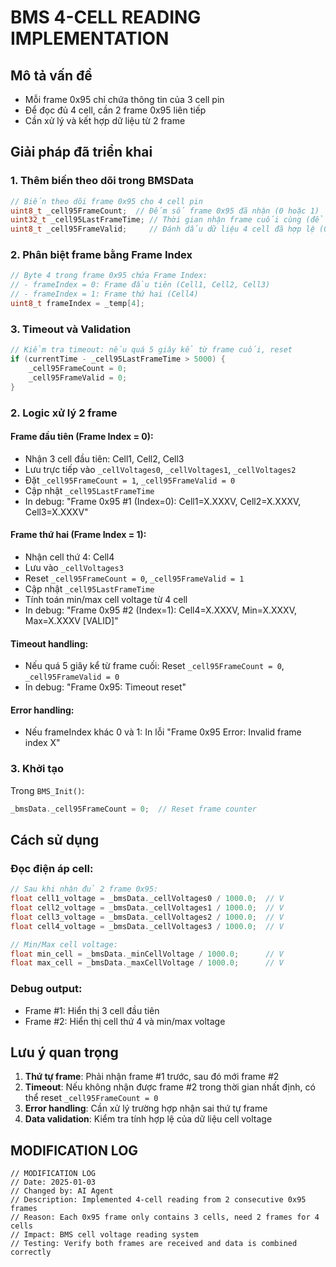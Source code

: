 # BMS 4-CELL READING IMPLEMENTATION

## Mô tả vấn đề
- Mỗi frame 0x95 chỉ chứa thông tin của 3 cell pin
- Để đọc đủ 4 cell, cần 2 frame 0x95 liên tiếp
- Cần xử lý và kết hợp dữ liệu từ 2 frame

## Giải pháp đã triển khai

### 1. Thêm biến theo dõi trong BMSData
```c
// Biến theo dõi frame 0x95 cho 4 cell pin
uint8_t _cell95FrameCount;  // Đếm số frame 0x95 đã nhận (0 hoặc 1)
uint32_t _cell95LastFrameTime; // Thời gian nhận frame cuối cùng (để timeout)
uint8_t _cell95FrameValid;     // Đánh dấu dữ liệu 4 cell đã hợp lệ (0/1)
```

### 2. Phân biệt frame bằng Frame Index
```c
// Byte 4 trong frame 0x95 chứa Frame Index:
// - frameIndex = 0: Frame đầu tiên (Cell1, Cell2, Cell3)
// - frameIndex = 1: Frame thứ hai (Cell4)
uint8_t frameIndex = _temp[4];
```

### 3. Timeout và Validation
```c
// Kiểm tra timeout: nếu quá 5 giây kể từ frame cuối, reset
if (currentTime - _cell95LastFrameTime > 5000) {
    _cell95FrameCount = 0;
    _cell95FrameValid = 0;
}
```

### 2. Logic xử lý 2 frame

#### Frame đầu tiên (Frame Index = 0):
- Nhận 3 cell đầu tiên: Cell1, Cell2, Cell3
- Lưu trực tiếp vào `_cellVoltages0`, `_cellVoltages1`, `_cellVoltages2`
- Đặt `_cell95FrameCount = 1`, `_cell95FrameValid = 0`
- Cập nhật `_cell95LastFrameTime`
- In debug: "Frame 0x95 #1 (Index=0): Cell1=X.XXXV, Cell2=X.XXXV, Cell3=X.XXXV"

#### Frame thứ hai (Frame Index = 1):
- Nhận cell thứ 4: Cell4
- Lưu vào `_cellVoltages3`
- Reset `_cell95FrameCount = 0`, `_cell95FrameValid = 1`
- Cập nhật `_cell95LastFrameTime`
- Tính toán min/max cell voltage từ 4 cell
- In debug: "Frame 0x95 #2 (Index=1): Cell4=X.XXXV, Min=X.XXXV, Max=X.XXXV [VALID]"

#### Timeout handling:
- Nếu quá 5 giây kể từ frame cuối: Reset `_cell95FrameCount = 0`, `_cell95FrameValid = 0`
- In debug: "Frame 0x95: Timeout reset"

#### Error handling:
- Nếu frameIndex khác 0 và 1: In lỗi "Frame 0x95 Error: Invalid frame index X"

### 3. Khởi tạo
Trong `BMS_Init()`:
```c
_bmsData._cell95FrameCount = 0;  // Reset frame counter
```

## Cách sử dụng

### Đọc điện áp cell:
```c
// Sau khi nhận đủ 2 frame 0x95:
float cell1_voltage = _bmsData._cellVoltages0 / 1000.0;  // V
float cell2_voltage = _bmsData._cellVoltages1 / 1000.0;  // V  
float cell3_voltage = _bmsData._cellVoltages2 / 1000.0;  // V
float cell4_voltage = _bmsData._cellVoltages3 / 1000.0;  // V

// Min/Max cell voltage:
float min_cell = _bmsData._minCellVoltage / 1000.0;      // V
float max_cell = _bmsData._maxCellVoltage / 1000.0;      // V
```

### Debug output:
- Frame #1: Hiển thị 3 cell đầu tiên
- Frame #2: Hiển thị cell thứ 4 và min/max voltage

## Lưu ý quan trọng

1. **Thứ tự frame**: Phải nhận frame #1 trước, sau đó mới frame #2
2. **Timeout**: Nếu không nhận được frame #2 trong thời gian nhất định, có thể reset `_cell95FrameCount = 0`
3. **Error handling**: Cần xử lý trường hợp nhận sai thứ tự frame
4. **Data validation**: Kiểm tra tính hợp lệ của dữ liệu cell voltage

## MODIFICATION LOG
```
// MODIFICATION LOG
// Date: 2025-01-03
// Changed by: AI Agent
// Description: Implemented 4-cell reading from 2 consecutive 0x95 frames
// Reason: Each 0x95 frame only contains 3 cells, need 2 frames for 4 cells
// Impact: BMS cell voltage reading system
// Testing: Verify both frames are received and data is combined correctly
``` 